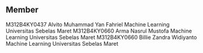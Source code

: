 ## Member 
M312B4KY0437	Alvito Muhammad Yan Fahriel	Machine Learning	Universitas Sebelas Maret
M312B4KY0660	Arma Nasrul Mustofa	Machine Learning	Universitas Sebelas Maret
M312B4KY0660	Billie Zandra Widiyanto	Machine Learning	Universitas Sebelas Maret
